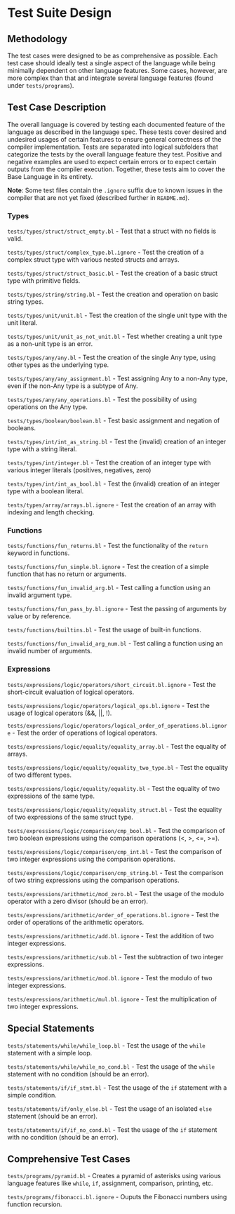# Test Suite Design

## Methodology

The test cases were designed to be as comprehensive as possible. Each test case should ideally test a single aspect of the language while being minimally dependent on other language features. Some cases, however, are more complex than that and integrate several language features (found under `tests/programs`).

## Test Case Description

The overall language is covered by testing each documented feature of the language as described in the language spec. These tests cover desired and undesired usages of certain features to ensure general correctness of the compiler implementation. Tests are separated into logical subfolders that categorize the tests by the overall language feature they test. Positive and negative examples are used to expect certain errors or to expect certain outputs from the compiler execution. Together, these tests aim to cover the Base Language in its entirety.

**Note**: Some test files contain the `.ignore` suffix due to known issues in the compiler that are not yet fixed (described further in `README.md`).

### Types

`tests/types/struct/struct_empty.bl` - Test that a struct with no fields is valid.

`tests/types/struct/complex_type.bl.ignore` - Test the creation of a complex struct type with various nested structs and arrays.

`tests/types/struct/struct_basic.bl` - Test the creation of a basic struct type with primitive fields.

`tests/types/string/string.bl` - Test the creation and operation on basic string types.

`tests/types/unit/unit.bl` - Test the creation of the single unit type with the unit literal.

`tests/types/unit/unit_as_not_unit.bl` - Test whether creating a unit type as a non-unit type is an error.

`tests/types/any/any.bl` - Test the creation of the single Any type, using other types as the underlying type.

`tests/types/any/any_assignment.bl` - Test assigning Any to a non-Any type, even if the non-Any type is a subtype of Any.

`tests/types/any/any_operations.bl` - Test the possibility of using operations on the Any type.

`tests/types/boolean/boolean.bl` - Test basic assignment and negation of booleans.

`tests/types/int/int_as_string.bl` - Test the (invalid) creation of an integer type with a string literal.

`tests/types/int/integer.bl` - Test the creation of an integer type with various integer literals (positives, negatives, zero)

`tests/types/int/int_as_bool.bl` - Test the (invalid) creation of an integer type with a boolean literal.

`tests/types/array/arrays.bl.ignore` - Test the creation of an array with indexing and length checking.

### Functions

`tests/functions/fun_returns.bl` - Test the functionality of the `return` keyword in functions.

`tests/functions/fun_simple.bl.ignore` - Test the creation of a simple function that has no return or arguments.

`tests/functions/fun_invalid_arg.bl` - Test calling a function using an invalid argument type.

`tests/functions/fun_pass_by.bl.ignore` - Test the passing of arguments by value or by reference.

`tests/functions/builtins.bl` - Test the usage of built-in functions.

`tests/functions/fun_invalid_arg_num.bl` - Test calling a function using an invalid number of arguments.

### Expressions

`tests/expressions/logic/operators/short_circuit.bl.ignore` - Test the short-circuit evaluation of logical operators.

`tests/expressions/logic/operators/logical_ops.bl.ignore` - Test the usage of logical operators (&&, ||, !).

`tests/expressions/logic/operators/logical_order_of_operations.bl.ignore` - Test the order of operations of logical operators.

`tests/expressions/logic/equality/equality_array.bl` - Test the equality of arrays.

`tests/expressions/logic/equality/equality_two_type.bl` - Test the equality of two different types.

`tests/expressions/logic/equality/equality.bl` - Test the equality of two expressions of the same type.

`tests/expressions/logic/equality/equality_struct.bl` - Test the equality of two expressions of the same struct type.

`tests/expressions/logic/comparison/cmp_bool.bl` - Test the comparison of two boolean expressions using the comparison operations (<, >, <=, >=).

`tests/expressions/logic/comparison/cmp_int.bl` - Test the comparison of two integer expressions using the comparison operations.

`tests/expressions/logic/comparison/cmp_string.bl` - Test the comparison of two string expressions using the comparison operations.

`tests/expressions/arithmetic/mod_zero.bl` - Test the usage of the modulo operator with a zero divisor (should be an error).

`tests/expressions/arithmetic/order_of_operations.bl.ignore` - Test the order of operations of the arithmetic operators.

`tests/expressions/arithmetic/add.bl.ignore` - Test the addition of two integer expressions.

`tests/expressions/arithmetic/sub.bl` - Test the subtraction of two integer expressions.

`tests/expressions/arithmetic/mod.bl.ignore` - Test the modulo of two integer expressions.

`tests/expressions/arithmetic/mul.bl.ignore` - Test the multiplication of two integer expressions.

## Special Statements

`tests/statements/while/while_loop.bl` - Test the usage of the `while` statement with a simple loop.

`tests/statements/while/while_no_cond.bl` - Test the usage of the `while` statement with no condition (should be an error).

`tests/statements/if/if_stmt.bl` - Test the usage of the `if` statement with a simple condition.

`tests/statements/if/only_else.bl` - Test the usage of an isolated `else` statement (should be an error).

`tests/statements/if/if_no_cond.bl` - Test the usage of the `if` statement with no condition (should be an error).

## Comprehensive Test Cases

`tests/programs/pyramid.bl` - Creates a pyramid of asterisks using various language features like `while`, `if`, assignment, comparison, printing, etc.

`tests/programs/fibonacci.bl.ignore` - Ouputs the Fibonacci numbers using function recursion.
